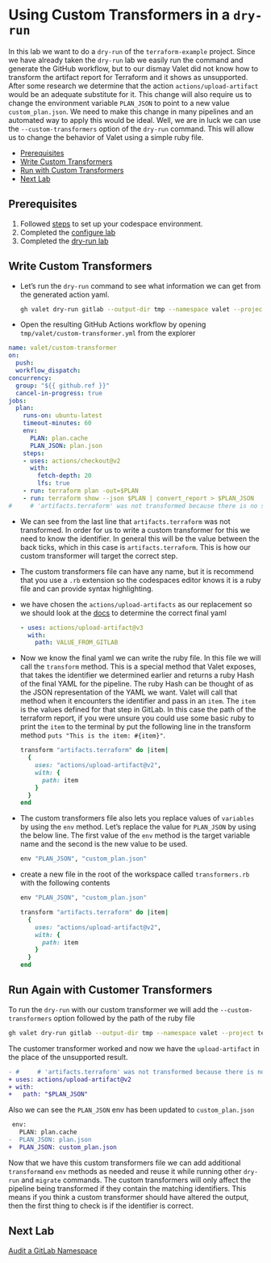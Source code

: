 # Using Custom Transformers in a `dry-run`
In this lab we want to do a `dry-run` of the `terraform-example` project.  Since we have already taken the `dry-run` lab we easily run the command and generate the GitHub workflow, but to our dismay Valet did not know how to transform the artifact report for Terraform and it shows as unsupported.  After some research we determine that the action `actions/upload-artifact` would be an adequate substitute for it.  This change will also require us to change the environment variable `PLAN_JSON` to point to a new value `custom_plan.json`.  We need to make this change in many pipelines and an automated way to apply this would be ideal.  Well, we are in luck we can use the `--custom-transformers` option of the `dry-run` command.  This will allow us to change the behavior of Valet using a simple ruby file.

- [Prerequisites](#prerequisites)
- [Write Custom Transformers](#write-custom-transformers)
- [Run with Custom Transformers](#run-with-custom-transformers)
- [Next Lab](#next-lab)

## Prerequisites

1. Followed [steps](../gitlab#readme) to set up your codespace environment.
2. Completed the [configure lab](../gitlab/valet-configure-lab.md)
3. Completed the [dry-run lab](../gitlab/valet-dry-run-lab.md)

## Write Custom Transformers
- Let’s run the `dry-run` command to see what information we can get from the generated action yaml.
  ```bash
  gh valet dry-run gitlab --output-dir tmp --namespace valet --project terraform-example
  ```
- Open the resulting GitHub Actions workflow by opening `tmp/valet/custom-transformer.yml` from the explorer
```yaml
name: valet/custom-transformer
on:
  push:
  workflow_dispatch:
concurrency:
  group: "${{ github.ref }}"
  cancel-in-progress: true
jobs:
  plan:
    runs-on: ubuntu-latest
    timeout-minutes: 60
    env:
      PLAN: plan.cache
      PLAN_JSON: plan.json
    steps:
    - uses: actions/checkout@v2
      with:
        fetch-depth: 20
        lfs: true
    - run: terraform plan -out=$PLAN
    - run: terraform show --json $PLAN | convert_report > $PLAN_JSON
#     # 'artifacts.terraform' was not transformed because there is no suitable equivalent in GitHub Actions
```
- We can see from the last line that `artifacts.terraform` was not transformed.  In order for us to write a custom transformer for this we need to know the identifier. In general this will be the value between the back ticks, which in this case is `artifacts.terraform`.  This is how our custom transformer will target the correct step.
- The custom transformers file can have any name, but it is recommend that you use a `.rb` extension so the codespaces editor knows it is a ruby file and can provide syntax highlighting.
- we have chosen the `actions/upload-artifacts` as our replacement so we should look at the [docs](https://github.com/marketplace/actions/upload-a-build-artifact) to determine the correct final yaml
  ```yaml
  - uses: actions/upload-artifact@v3
    with:
      path: VALUE_FROM_GITLAB
  ```
- Now we know the final yaml we can write the ruby file.  In this file we will call the `transform` method.  This is a special method that Valet exposes, that takes the identifier we determined earlier and returns a ruby Hash of the final YAML for the pipeline.  The ruby Hash can be thought of as the JSON representation of the YAML we want.  Valet will call that method when it encounters the identifier and pass in an `item`.  The `item` is the values defined for that step in GitLab.  In this case the path of the terraform report, if you were unsure you could use some basic ruby to print the `item` to the terminal by put the following line in the transform method `puts "This is the item: #{item}"`. 
  ```ruby
  transform "artifacts.terraform" do |item|
    {
      uses: "actions/upload-artifact@v2",
      with: {
        path: item
      }
    }
  end
  ```

- The custom transformers file also lets you replace values of `variables` by using the `env` method.  Let’s replace the value for `PLAN_JSON` by using the below line. The first value of the `env` method is the target variable name and the second is the new value to be used.
  ```ruby
  env "PLAN_JSON", "custom_plan.json"
  ```
- create a new file in the root of the workspace called `transformers.rb` with the following contents 
  ```ruby
  env "PLAN_JSON", "custom_plan.json"

  transform "artifacts.terraform" do |item|
    {
      uses: "actions/upload-artifact@v2",
      with: {
        path: item
      }
    }
  end
  ```
## Run Again with Customer Transformers
To run the `dry-run` with our custom transformer we will add the `--custom-transformers` option followed by the path of the ruby file
```bash
gh valet dry-run gitlab --output-dir tmp --namespace valet --project terraform-example --custom-transformers transformers.rb
```

The customer transformer worked and now we have the `upload-artifact` in the place of the unsupported result.
```diff
- #     # 'artifacts.terraform' was not transformed because there is no suitable equivalent in GitHub Actions
+ uses: actions/upload-artifact@v2
+ with:
+   path: "$PLAN_JSON"
```
Also we can see the `PLAN_JSON` env has been updated to `custom_plan.json`
```diff
 env:
   PLAN: plan.cache
-  PLAN_JSON: plan.json
+  PLAN_JSON: custom_plan.json
```

Now that we have this custom transformers file we can add additional `transform`and `env` methods as needed and reuse it while running other `dry-run` and `migrate` commands.  The custom transformers will only affect the pipeline being transformed if they contain the matching identifiers.  This means if you think a custom transformer should have altered the output, then the first thing to check is if the identifier is correct.  

## Next Lab
[Audit a GitLab Namespace](../gitlab/valet-audit-lab.md)
